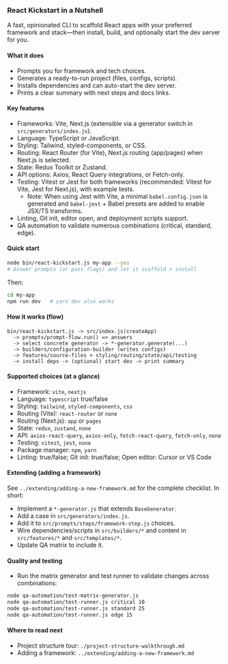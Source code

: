 ### React Kickstart in a Nutshell

A fast, opinionated CLI to scaffold React apps with your preferred framework and stack—then install, build, and optionally start the dev server for you.

#### What it does

- Prompts you for framework and tech choices.
- Generates a ready-to-run project (files, configs, scripts).
- Installs dependencies and can auto-start the dev server.
- Prints a clear summary with next steps and docs links.

#### Key features

- Frameworks: Vite, Next.js (extensible via a generator switch in `src/generators/index.js`).
- Language: TypeScript or JavaScript.
- Styling: Tailwind, styled-components, or CSS.
- Routing: React Router (for Vite), Next.js routing (app/pages) when Next.js is selected.
- State: Redux Toolkit or Zustand.
- API options: Axios, React Query integrations, or Fetch-only.
- Testing: Vitest or Jest for both frameworks (recommended: Vitest for Vite, Jest for Next.js), with example tests.
  - Note: When using Jest with Vite, a minimal `babel.config.json` is generated and `babel-jest` + Babel presets are added to enable JSX/TS transforms.
- Linting, Git init, editor open, and deployment scripts support.
- QA automation to validate numerous combinations (critical, standard, edge).

#### Quick start

```bash
node bin/react-kickstart.js my-app --yes
# Answer prompts (or pass flags) and let it scaffold + install
```

Then:

```bash
cd my-app
npm run dev   # yarn dev also works
```

#### How it works (flow)

```text
bin/react-kickstart.js -> src/index.js(createApp)
  -> prompts/prompt-flow.run() => answers
  -> select concrete generator -> *-generator.generate(...)
  -> builders/configuration-builder (writes configs)
  -> features/source-files + styling/routing/state/api/testing
  -> install deps -> (optional) start dev -> print summary
```

#### Supported choices (at a glance)

- Framework: `vite`, `nextjs`
- Language: `typescript` true/false
- Styling: `tailwind`, `styled-components`, `css`
- Routing (Vite): `react-router` or `none`
- Routing (Next.js): `app` or `pages`
- State: `redux`, `zustand`, `none`
- API: `axios-react-query`, `axios-only`, `fetch-react-query`, `fetch-only`, `none`
- Testing: `vitest`, `jest`, `none`
- Package manager: `npm`, `yarn`
- Linting: true/false; Git init: true/false; Open editor: Cursor or VS Code

#### Extending (adding a framework)

See `../extending/adding-a-new-framework.md` for the complete checklist. In short:

- Implement a `*-generator.js` that extends `BaseGenerator`.
- Add a case in `src/generators/index.js`.
- Add it to `src/prompts/steps/framework-step.js` choices.
- Wire dependencies/scripts in `src/builders/*` and content in `src/features/*` and `src/templates/*`.
- Update QA matrix to include it.

#### Quality and testing

- Run the matrix generator and test runner to validate changes across combinations:

```bash
node qa-automation/test-matrix-generator.js
node qa-automation/test-runner.js critical 10
node qa-automation/test-runner.js standard 25
node qa-automation/test-runner.js edge 15
```

#### Where to read next

- Project structure tour: `./project-structure-walkthrough.md`
- Adding a framework: `../extending/adding-a-new-framework.md`
